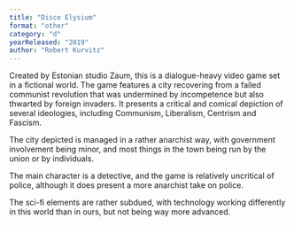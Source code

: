 ```yaml
---
title: "Disco Elysium"
format: "other"
category: "d"
yearReleased: "2019"
author: "Robert Kurvitz"
---
```

Created by Estonian studio Zaum, this is a dialogue-heavy video game set in a fictional world.
The game features a city recovering from a failed communist revolution that was undermined by incompetence but also thwarted by foreign invaders. 
It presents a critical and comical depiction of several ideologies, including Communism, Liberalism, Centrism and Fascism.

The city depicted is managed in a rather anarchist way, with government involvement being minor, and most things in the town being run by the union or by individuals.

The main character is a detective, and the game is relatively uncritical of police, although it does present a more anarchist take on police.

The sci-fi elements are rather subdued, with technology working differently in this world than in ours, but not being way more advanced.
